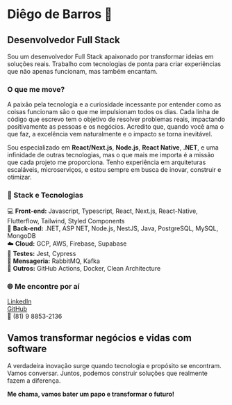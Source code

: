 
# Diêgo de Barros 👾

## Desenvolvedor Full Stack

Sou um desenvolvedor Full Stack apaixonado por transformar ideias em soluções reais. Trabalho com tecnologias de ponta para criar experiências que não apenas funcionam, mas também encantam.

### O que me move?

A paixão pela tecnologia e a curiosidade incessante por entender como as coisas funcionam são o que me impulsionam todos os dias. Cada linha de código que escrevo tem o objetivo de resolver problemas reais, impactando positivamente as pessoas e os negócios. Acredito que, quando você ama o que faz, a excelência vem naturalmente e o impacto se torna inevitável.

Sou especializado em **React/Next.js**, **Node.js**, **React Native**, **.NET**, e uma infinidade de outras tecnologias, mas o que mais me importa é a missão que cada projeto me proporciona. Tenho experiência em arquiteturas escaláveis, microserviços, e estou sempre em busca de inovar, construir e otimizar.

### 🚀 Stack e Tecnologias

💻 **Front-end:** Javascript, Typescript, React, Next.js, React-Native, Flutterflow, Tailwind, Styled Components  
🧠 **Back-end:**  .NET, ASP NET, Node.js, NestJS, Java, PostgreSQL, MySQL, MongoDB  
☁️ **Cloud:** GCP, AWS, Firebase, Supabase  
🧪 **Testes:** Jest, Cypress  
🔧 **Mensageria:** RabbitMQ, Kafka  
🔧 **Outros:** GitHub Actions, Docker, Clean Architecture  

### 🌐 Me encontre por aí

[LinkedIn](https://www.linkedin.com/in/diêgodebarros)  
[GitHub](https://github.com/dig-ie)  
📱 (81) 9 8853-2136

## Vamos transformar negócios e vidas com software

A verdadeira inovação surge quando tecnologia e propósito se encontram. Vamos conversar. Juntos, podemos construir soluções que realmente fazem a diferença.

**Me chama, vamos bater um papo e transformar o futuro!**
